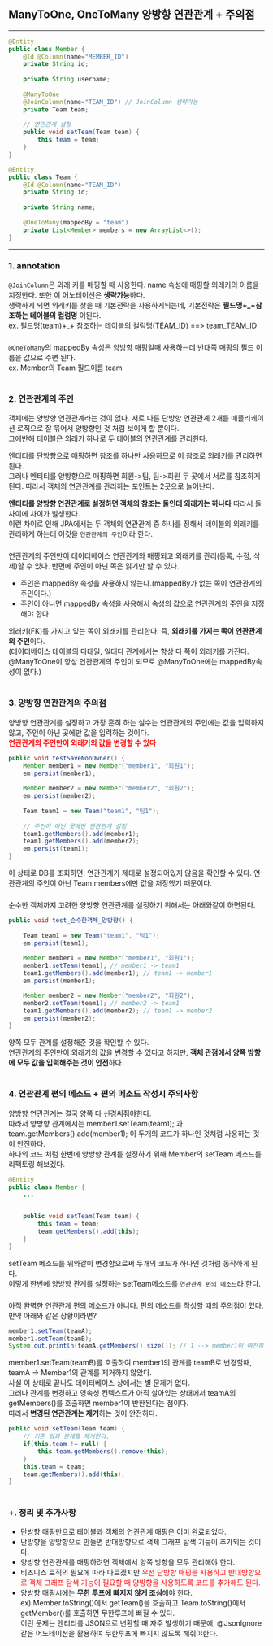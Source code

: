 ## ManyToOne, OneToMany 양방향 연관관계 + 주의점

---
```java
@Entity
public class Member {
    @Id @Column(name="MEMBER_ID")
    private String id;
    
    private String username;
    
    @ManyToOne
    @JoinColumn(name="TEAM_ID") // JoinColumn 생략가능
    private Team team;
    
    // 연관관계 설정
    public void setTeam(Team team) {
        this.team = team;
    }
}
```
```java
@Entity
public class Team {
    @Id @Column(name="TEAM_ID")
    private String id;
    
    private String name;
    
    @OneToMany(mappedBy = "team")
    private List<Member> members = new ArrayList<>();
}
```  
---
### 1. annotation
`@JoinColumn`은 외래 키를 매핑할 때 사용한다. name 속성에 매핑할 외래키의 이름을 지정한다. 또한 이 어노테이션은 **생략가능**하다.  
생략하게 되면 외래키를 찾을 때 기본전략을 사용하게되는데, 기본전략은 **필드명+_+참조하는 테이블의 컬럼명** 이된다.  
ex. 필드명(team)+_+ 참조하는 테이블의 컬럼명(TEAM_ID) ==> team_TEAM_ID  
###
`@OneToMany`의 mappedBy 속성은 양방향 매핑일때 사용하는데 반대쪽 매핑의 필드 이름을 값으로 주면 된다.  
ex. Member의 Team 필드이름 team  
#
### 2. 연관관계의 주인
객체에는 양방향 연관관계라는 것이 없다. 서로 다른 단방향 연관관계 2개를 애플리케이션 로직으로 잘 묶어서 양방향인 것 처럼 보이게 할 뿐이다.  
그에반해 테이블은 외래키 하나로 두 테이블의 연관관계를 관리한다.  
  
엔티티를 단방향으로 매핑하면 참조를 하나만 사용하므로 이 참조로 외래키를 관리하면 된다.  
그러나 엔티티를 양방향으로 매핑하면 회원->팀, 팀->회원 두 곳에서 서로를 참조하게된다. 따라서 객체의 연관관계를 관리하는 포인트는 2곳으로 늘어난다.  
  
**엔티티를 양방향 연관관계로 설정하면 객체의 참조는 둘인데 외래키는 하나다** 따라서 둘 사이에 차이가 발생한다.  
이런 차이로 인해 JPA에서는 두 객체의 연관관계 중 하나를 정해서 테이블의 외래키를 관리하게 하는데 이것을 `연관관계의 주인`이라 한다.  
###
연관관계의 주인만이 데이터베이스 연관관계와 매핑되고 외래키를 관리(등록, 수정, 삭제)할 수 있다. 반면에 주인이 아닌 쪽은 읽기만 할 수 있다.
  
- 주인은 mappedBy 속성을 사용하지 않는다.(mappedBy가 없는 쪽이 연관관계의 주인이다.)
- 주인이 아니면 mappedBy 속성을 사용해서 속성의 값으로 연관관계의 주인을 지정해야 한다.
  
외래키(FK)를 가지고 있는 쪽이 외래키를 관리한다. 즉, **외래키를 가지는 쪽이 연관관계의 주인**이다.  
(데이터베이스 테이블의 다대일, 일대다 관계에서는 항상 다 쪽이 외래키를 가진다. @ManyToOne이 항상 연관관계의 주인이 되므로 @ManyToOne에는 mappedBy속성이 없다.)  
#
### 3. 양방향 연관관계의 주의점
양방향 연관관계를 설정하고 가장 흔히 하는 실수는 연관관계의 주인에는 값을 입력하지 않고, 주인이 아닌 곳에만 값을 입력하는 것이다.  
<font color='#FF0000'>**연관관계의 주인만이 외래키의 값을 변경할 수 있다**</font>  
```java
public void testSaveNonOwner() {
    Member member1 = new Member("member1", "회원1");
    em.persist(member1);
    
    Member member2 = new Member("member2", "회원2");
    em.persist(member2);
        
    Team team1 = new Team("team1", "팀1");
    
    // 주인이 아닌 곳에만 연관관계 설정
    team1.getMembers().add(member1);
    team1.getMembers().add(member2);
    em.persist(team1);
}
```
이 상태로 DB를 조회하면, 연관관계가 제대로 설정되어있지 않음을 확인할 수 있다. 연관관계의 주인이 아닌 Team.members에만 값을 저장했기 때문이다.  
###
순수한 객체까지 고려한 양방향 연관관계를 설정하기 위해서는 아래와같이 하면된다.  
```java
public void test_순수한객체_양방향() {
        
    Team team1 = new Team("team1", "팀1");
    em.persist(team1);
    
    Member member1 = new Member("member1", "회원1");
    member1.setTeam(team1); // member1 -> team1
    team1.getMembers().add(member1); // team1 -> member1
    em.persist(member1);

    Member member2 = new Member("member2", "회원2");
    member2.setTeam(team1); // member2 -> team1
    team1.getMembers().add(member2); // team1 -> member2
    em.persist(member2);
}
```
양쪽 모두 관계를 설정해준 것을 확인할 수 있다.  
연관관계의 주인만이 외래키의 값을 변경할 수 있다고 하지만, **객체 관점에서 양쪽 방향에 모두 값을 입력해주는 것이 안전**하다.  
#
### 4. 연관관계 편의 메소드 + 편의 메소드 작성시 주의사항
양방향 연관관계는 결국 양쪽 다 신경써줘야한다.  
따라서 양방향 관계에서는 member1.setTeam(team1); 과 team.getMembers().add(member1); 이 두개의 코드가 하나인 것처럼 사용하는 것이 안전하다.  
하나의 코드 처럼 한번에 양방향 관계를 설정하기 위해 Member의 setTeam 메소드를 리팩토링 해보겠다.
```java
@Entity
public class Member {
    ...


    public void setTeam(Team team) {
        this.team = team;
        team.getMembers().add(this);
    }
}
```
setTeam 메소드를 위와같이 변경함으로써 두개의 코드가 하나인 것처럼 동작하게 된다.  
이렇게 한번에 양방향 관계를 설정하는 setTeam메소드를 `연관관계 편의 메소드`라 한다.  
###
아직 완벽한 연관관계 편의 메소드가 아니다. 편의 메소드를 작성할 때의 주의점이 있다.  
만약 아래와 같은 상황이라면?  
```java
member1.setTeam(teamA);
member1.setTeam(teamB);
System.out.println(teamA.getMembers().size()); // 1 --> member1이 여전히 조회된다.
```
member1.setTeam(teamB)를 호출하여 member1의 관계를 teamB로 변경할때, teamA -> Member1의 관계를 제거하지 않았다.  
사실 이 상태로 끝나도 데이터베이스 상에서는 별 문제가 없다.  
그러나 관계를 변경하고 영속성 컨텍스트가 아직 살아있는 상태에서 teamA의 getMembers()를 호출하면 member1이 반환된다는 점이다.  
따라서 **변경된 연관관계는 제거**하는 것이 안전하다.  
```java
public void setTeam(Team team) {
    // 기존 팀과 관계를 제거한다.
    if(this.team != null) {
        this.team.getMembers().remove(this);    
    }
    this.team = team;
    team.getMembers().add(this);
}
```
#
### +. 정리 및 추가사항
- 단방향 매핑만으로 테이블과 객체의 연관관계 매핑은 이미 완료되었다.
- 단방향을 양방향으로 만들면 반대방향으로 객체 그래프 탐색 기능이 추가되는 것이다.
- 양방향 연관관계를 매핑하려면 객체에서 양쪽 방향을 모두 관리해야 한다.
- 비즈니스 로직의 필요에 따라 다르겠지만 <span style="color:#FF0000;">우선 단방향 매핑을 사용하고 반대방향으로 객체 그래프 탐색 기능이 필요할 때 양방향을 사용하도록 코드를 추가해도 된다.</span>
- 양방향 매핑시에는 **무한 루프에 빠지지 않게 조심**해야 한다.  
ex) Member.toString()에서 getTeam()을 호출하고 Team.toString()에서 getMember()를 호출하면 무한루프에 빠질 수 있다.  
이런 문제는 엔티티를 JSON으로 변환할 때 자주 발생하기 때문에, @JsonIgnore 같은 어노테이션을 활용하여 무한루프에 빠지지 않도록 해줘야한다.
